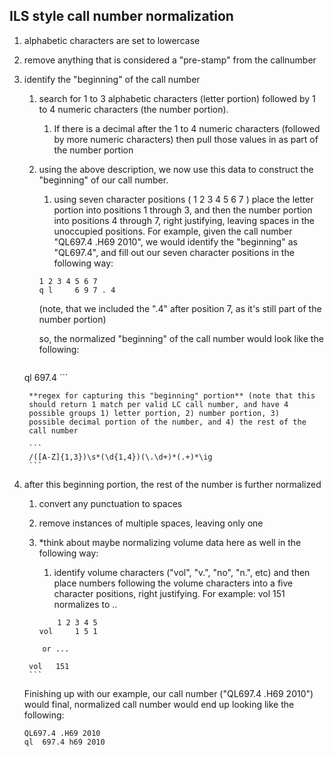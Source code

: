 ILS style call number normalization
---

1. alphabetic characters are set to lowercase
1. remove anything that is considered a "pre-stamp" from the callnumber
1. identify the "beginning" of the call number
	1. search for 1 to 3 alphabetic characters (letter portion) 
	followed by 1 to 4 numeric characters (the number portion). 
		1. If there is a decimal after the 1 to 4 numeric 
		characters (followed by more numeric characters) then pull 
		those values in as part of the number portion
	1. using the above description, we now use this data to 
	construct the "beginning" of our call number.
		1. using seven character positions ( 1 2 3 4 5 6 7 ) place the 
		letter portion into positions 1 through 3, and then the number 
		portion into positions 4 through 7, right justifying, leaving 
		spaces in the unoccupied positions. For example, given the call 
		number "QL697.4 .H69 2010", we would identify the "beginning" 
		as "QL697.4", and fill out our seven character positions in the 
		following way:
		```
		1 2 3 4 5 6 7    
		q l     6 9 7 . 4
		```
		
		(note, that we included the ".4" after position 7, as it's 
		still part of the number portion)
		
		so, the normalized "beginning" of the call number would look 
		like the following:
		```
    ql  697.4
		```
    
		**regex for capturing this "beginning" portion** (note that this 
		should return 1 match per valid LC call number, and have 4 
		possible groups 1) letter portion, 2) number portion, 3) 
		possible decimal portion of the number, and 4) the rest of the 
		call number
		
		```
		/([A-Z]{1,3})\s*(\d{1,4})(\.\d+)*(.+)*\ig 
		```
1. after this beginning portion, the rest of the number is further 
normalized
	1. convert any punctuation to spaces 
	
	1. remove instances of multiple spaces, leaving only one 
	
	1. *think about maybe normalizing volume data here as well in the 
	following way:
		1. identify volume characters ("vol", "v.", "no", "n.", etc) 
		and then place numbers following the volume characters into a 
		five character positions, right justifying. For example:
		vol 151
		normalizes to ..
		```
		    1 2 3 4 5
		vol     1 5 1
    ```
		or ...
    ```
		vol   151
		```
		
	Finishing up with our example, our call number ("QL697.4 .H69 
	2010") would final, normalized call number would end up looking 
	like the following:
	```
	QL697.4 .H69 2010
	ql  697.4 h69 2010
	```
  
